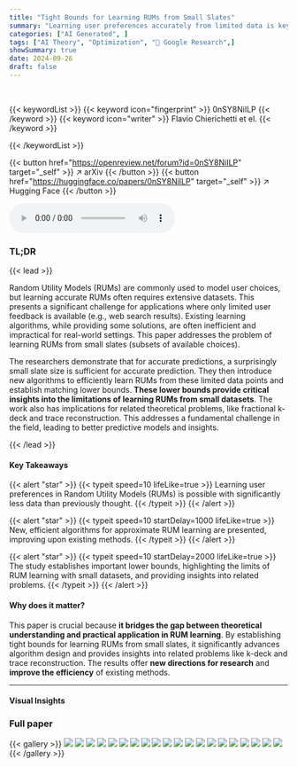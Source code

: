 ```yaml
---
title: "Tight Bounds for Learning RUMs from Small Slates"
summary: "Learning user preferences accurately from limited data is key; this paper shows that surprisingly small datasets suffice for precise prediction, and provides efficient algorithms to achieve this."
categories: ["AI Generated", ]
tags: ["AI Theory", "Optimization", "🏢 Google Research",]
showSummary: true
date: 2024-09-26
draft: false
---
```


<br>

{{< keywordList >}}
{{< keyword icon="fingerprint" >}} 0nSY8NiILP {{< /keyword >}}
{{< keyword icon="writer" >}} Flavio Chierichetti et el. {{< /keyword >}}
 
{{< /keywordList >}}

{{< button href="https://openreview.net/forum?id=0nSY8NiILP" target="_self" >}}
↗ arXiv
{{< /button >}}
{{< button href="https://huggingface.co/papers/0nSY8NiILP" target="_self" >}}
↗ Hugging Face
{{< /button >}}



<audio controls>
    <source src="https://ai-paper-reviewer.com/0nSY8NiILP/podcast.wav" type="audio/wav">
    Your browser does not support the audio element.
</audio>


### TL;DR


{{< lead >}}

Random Utility Models (RUMs) are commonly used to model user choices, but learning accurate RUMs often requires extensive datasets. This presents a significant challenge for applications where only limited user feedback is available (e.g., web search results).  Existing learning algorithms, while providing some solutions, are often inefficient and impractical for real-world settings. This paper addresses the problem of learning RUMs from small slates (subsets of available choices).

The researchers demonstrate that for accurate predictions, a surprisingly small slate size is sufficient for accurate prediction.  They then introduce new algorithms to efficiently learn RUMs from these limited data points and establish matching lower bounds.  **These lower bounds provide critical insights into the limitations of learning RUMs from small datasets**.  The work also has implications for related theoretical problems, like fractional k-deck and trace reconstruction.  This addresses a fundamental challenge in the field, leading to better predictive models and insights.

{{< /lead >}}


#### Key Takeaways

{{< alert "star" >}}
{{< typeit speed=10 lifeLike=true >}} Learning user preferences in Random Utility Models (RUMs) is possible with significantly less data than previously thought. {{< /typeit >}}
{{< /alert >}}

{{< alert "star" >}}
{{< typeit speed=10 startDelay=1000 lifeLike=true >}} New, efficient algorithms for approximate RUM learning are presented, improving upon existing methods. {{< /typeit >}}
{{< /alert >}}

{{< alert "star" >}}
{{< typeit speed=10 startDelay=2000 lifeLike=true >}} The study establishes important lower bounds, highlighting the limits of RUM learning with small datasets, and providing insights into related problems. {{< /typeit >}}
{{< /alert >}}

#### Why does it matter?
This paper is crucial because **it bridges the gap between theoretical understanding and practical application in RUM learning**.  By establishing tight bounds for learning RUMs from small slates, it significantly advances algorithm design and provides insights into related problems like k-deck and trace reconstruction.  The results offer **new directions for research** and **improve the efficiency** of existing methods.

------
#### Visual Insights







### Full paper

{{< gallery >}}
<img src="https://ai-paper-reviewer.com/0nSY8NiILP/1.png" class="grid-w50 md:grid-w33 xl:grid-w25" />
<img src="https://ai-paper-reviewer.com/0nSY8NiILP/2.png" class="grid-w50 md:grid-w33 xl:grid-w25" />
<img src="https://ai-paper-reviewer.com/0nSY8NiILP/3.png" class="grid-w50 md:grid-w33 xl:grid-w25" />
<img src="https://ai-paper-reviewer.com/0nSY8NiILP/4.png" class="grid-w50 md:grid-w33 xl:grid-w25" />
<img src="https://ai-paper-reviewer.com/0nSY8NiILP/5.png" class="grid-w50 md:grid-w33 xl:grid-w25" />
<img src="https://ai-paper-reviewer.com/0nSY8NiILP/6.png" class="grid-w50 md:grid-w33 xl:grid-w25" />
<img src="https://ai-paper-reviewer.com/0nSY8NiILP/7.png" class="grid-w50 md:grid-w33 xl:grid-w25" />
<img src="https://ai-paper-reviewer.com/0nSY8NiILP/8.png" class="grid-w50 md:grid-w33 xl:grid-w25" />
<img src="https://ai-paper-reviewer.com/0nSY8NiILP/9.png" class="grid-w50 md:grid-w33 xl:grid-w25" />
<img src="https://ai-paper-reviewer.com/0nSY8NiILP/10.png" class="grid-w50 md:grid-w33 xl:grid-w25" />
<img src="https://ai-paper-reviewer.com/0nSY8NiILP/11.png" class="grid-w50 md:grid-w33 xl:grid-w25" />
<img src="https://ai-paper-reviewer.com/0nSY8NiILP/12.png" class="grid-w50 md:grid-w33 xl:grid-w25" />
<img src="https://ai-paper-reviewer.com/0nSY8NiILP/13.png" class="grid-w50 md:grid-w33 xl:grid-w25" />
<img src="https://ai-paper-reviewer.com/0nSY8NiILP/14.png" class="grid-w50 md:grid-w33 xl:grid-w25" />
<img src="https://ai-paper-reviewer.com/0nSY8NiILP/15.png" class="grid-w50 md:grid-w33 xl:grid-w25" />
<img src="https://ai-paper-reviewer.com/0nSY8NiILP/16.png" class="grid-w50 md:grid-w33 xl:grid-w25" />
<img src="https://ai-paper-reviewer.com/0nSY8NiILP/17.png" class="grid-w50 md:grid-w33 xl:grid-w25" />
<img src="https://ai-paper-reviewer.com/0nSY8NiILP/18.png" class="grid-w50 md:grid-w33 xl:grid-w25" />
<img src="https://ai-paper-reviewer.com/0nSY8NiILP/19.png" class="grid-w50 md:grid-w33 xl:grid-w25" />
<img src="https://ai-paper-reviewer.com/0nSY8NiILP/20.png" class="grid-w50 md:grid-w33 xl:grid-w25" />
{{< /gallery >}}